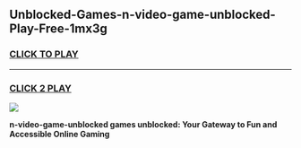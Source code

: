 
## Unblocked-Games-n-video-game-unblocked-Play-Free-1mx3g
<h3>
<a href="https://premium76.site?title=n-video-game-unblocked&ref=21A">CLICK TO PLAY</a></h3>
<hr>

<h3>
<a href="https://premium76.site?title=n-video-game-unblocked&ref=21A">CLICK 2 PLAY</a>
  
</h3>

<a href="https://premium76.site?title=n-video-game-unblocked&ref=21A"><img src="https://clearcache.store/games.png"></a>


**n-video-game-unblocked games unblocked: Your Gateway to Fun and Accessible Online Gaming**

